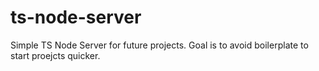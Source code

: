 # ts-node-server

Simple TS Node Server for future projects. 
Goal is to avoid boilerplate to start proejcts quicker.
